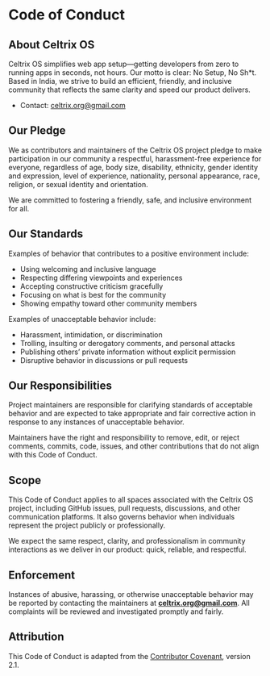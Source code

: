 # Code of Conduct

## About Celtrix OS

Celtrix OS simplifies web app setup—getting developers from zero to running apps in seconds, not hours. Our motto is clear: No Setup, No Sh*t. Based in India, we strive to build an efficient, friendly, and inclusive community that reflects the same clarity and speed our product delivers.


- Contact: celtrix.org@gmail.com  

## Our Pledge

We as contributors and maintainers of the Celtrix OS project pledge to make participation in our community a respectful, harassment-free experience for everyone, regardless of age, body size, disability, ethnicity, gender identity and expression, level of experience, nationality, personal appearance, race, religion, or sexual identity and orientation.

We are committed to fostering a friendly, safe, and inclusive environment for all.

## Our Standards

Examples of behavior that contributes to a positive environment include:

- Using welcoming and inclusive language  
- Respecting differing viewpoints and experiences  
- Accepting constructive criticism gracefully  
- Focusing on what is best for the community  
- Showing empathy toward other community members  

Examples of unacceptable behavior include:

- Harassment, intimidation, or discrimination  
- Trolling, insulting or derogatory comments, and personal attacks  
- Publishing others’ private information without explicit permission  
- Disruptive behavior in discussions or pull requests  

## Our Responsibilities

Project maintainers are responsible for clarifying standards of acceptable behavior and are expected to take appropriate and fair corrective action in response to any instances of unacceptable behavior.

Maintainers have the right and responsibility to remove, edit, or reject comments, commits, code, issues, and other contributions that do not align with this Code of Conduct.

## Scope

This Code of Conduct applies to all spaces associated with the Celtrix OS project, including GitHub issues, pull requests, discussions, and other communication platforms. It also governs behavior when individuals represent the project publicly or professionally.

We expect the same respect, clarity, and professionalism in community interactions as we deliver in our product: quick, reliable, and respectful.

## Enforcement

Instances of abusive, harassing, or otherwise unacceptable behavior may be reported by contacting the maintainers at **celtrix.org@gmail.com**. All complaints will be reviewed and investigated promptly and fairly.

## Attribution

This Code of Conduct is adapted from the [Contributor Covenant](https://www.contributor-covenant.org), version 2.1.

